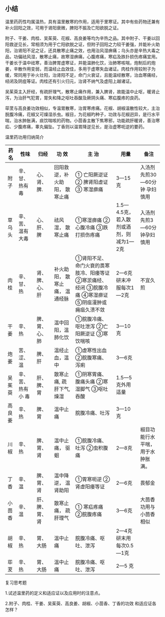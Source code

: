## **小结**

温里药药性均属温热，具有温里散寒的作用，适用于里寒证。其中有些药物还兼有补火回阳之效，可用于肾阳衰微，脾阳不振及亡阳欲脱之证。

附子、干姜、肉桂、吴茱萸、花椒、高良姜等均为辛热之品。其中附子、干姜以回阳救逆见长，常相须为用于亡阳欲脱之证，但附子回阳之力较干姜强，并能补火助阳，治肾阳不足之证，还具散寒止痛之效，也用治风湿痹痛；乌头亦是辛热大毒之品，功偏祛风湿，散寒止痛，故寒湿痹痛，心腹疼痛，寒疝及跌扑损伤疼痛宜用。干姜长于温中祛寒，善治脾胃虚寒证，并能温肺化饮，治肺寒咳喘，炮制后的炮姜，辛散作用变弱，而温经止血效佳，多用于虚寒失血诸证。肉桂作用较附子为缓，常同用于补火壮阳，治肾阳不足，命门火衰证，且能温经散寒，治血寒痛经，经闭及阴疽等证。肉桂还有引火归元，治肾不纳气及虚阳上越诸证。

吴茱萸主入肝经，有疏肝理气，散寒止痛作用，兼入脾肾，故能温中止呕，暖肾止泻，为治肝气犯胃，胃失和降之呕吐吞酸及厥阴头痛、寒疝腹疼的良药。

荜茇与高良姜功效相似，专温胃散寒，治胃寒疼痛。花椒、胡椒温散性较大，主治脘腹冷痛，花椒又可燥湿杀虫。椒目，为花椒旳种子，功效与花椒迥异，是行水平喘，治水肿胀满，痰饮喘咳的药物。小茴香主散下焦寒邪，功能疏肝暖肾，善治寒疝、少腹疼痛，睾丸偏坠。丁香则以温胃降逆见长，是治虚寒呃逆的要药。




温里药功用归纳简介

| 药名    | 性味                 | 归经              | 功           效                                         | 主            治                                             | 用量                                   | 备注                              |
| ------- | -------------------- | ----------------- | ------------------------------------------------------- | ------------------------------------------------------------ | -------------------------------------- | --------------------------------- |
| 附子    | 辛、甘、   热有毒    | 心、肾、脾.       | 回阳救逆，补火助阳，                           散寒止痛 | ① 亡阳厥逆证  ② 脾肾阳虚证③ 寒湿痹痛                         | 3—15克                                 | 入汤剂先煎30—60分钟  孕妇慎用     |
| 草乌 头 | 辛、苦、 温有大毒    | 心、肝、脾        | 祛风湿，   散寒止痛                                     | ①寒湿痹痛  ②心腹冷痛  ③跌打损伤疼痛                          | 1.5—4.5克，若入散剂或酒剂，则减为1—2克 | 入汤剂先煎3—60分钟孕妇慎用        |
| 肉桂    | 辛、甘、   热        | 肾、脾、心、 肝   | 补火助阳， 散寒止痛，   温通经脉                        | ①肾阳不足、命门火衰的畏寒肢冷、阳痿等证  ②寒淤痛经、经闭  ③脘腹冷痛  ④寒湿痹证  ⑤阴疽漫肿或痈疽久溃不敛 | 2—6克研末冲服每次1—2克                 | 不宜久煎                          |
| 干姜    | 辛、热               | 脾、胃、心、   肺 | 温中回阳，温肺化饮                                      | ①脘腹冷痛、呕吐泄泻  ②亡阳厥逆证  ③寒饮喘咳                  | 3—10   克                              |                                   |
| 炮姜    | 苦、涩、   温        | 脾、肝            | 温经止血，温中                                          | ①虚寒性出血   ②脘腹寒痛、泻痢                                | 3—6克                                  |                                   |
| 吴茱萸  | 辛、苦、   热有小 毒 | 肝、脾、胃        | 散寒止痛,   疏肝下气, 燥湿                             | ①阴寒胃痛、腹痛头痛   ②寒湿脚气  ③呕吐吞酸                   | 1.5—5克外用适量                        |                                   |
| 高良姜  | 辛、热               | 脾、胃            | 温中止痛                                                | 脘腹冷痛、吐泻                                               | 3—10克                                 |                                   |
| 川椒    | 辛、热               | 脾、胃、肾        | 温中止痛， 驱蛔                                         | ①脘腹冷痛、吐泻   ②虫积腹痛                                  | 2—8克                                  | 椒目功能行水平喘， 用于水肿胀满。 |
| 丁香    | 辛、温               | 脾、胃、肾        | 温中降逆， 温肾助阳                                     | ①胃寒呃逆   ②肾虚阳痿等证                                    | 2—6克                                  | 畏郁金                            |
| 小茴 香 | 辛、温               | 肝、脾、胃、 肾   | 散寒止痛， 疏肝理气                                     | ① 寒疝疼痛   ②脘腹疼痛                                       | 3—6克                                  | 大茴香功用与小茴香相似            |
| 胡椒    | 辛、热               | 胃、大肠          | 温中止痛                                                | 脘腹冷痛、呕吐、泄泻                                         | 2—4克研末用 每次0.5—1克                |                                   |
| 荜茇    | 辛、热               | 胃、大肠          | 温中止痛                                                | 脘腹冷痛、呕吐、泄泻                                         | 2—5 克                                 |                                   |

复习思考题

1.试述温里药的定义和适应证以及应用时的注意点。

2.附子、肉桂、干姜、吴茱萸、高良姜、胡椒、小茴香、丁香的功效 和适应证各怎样？
